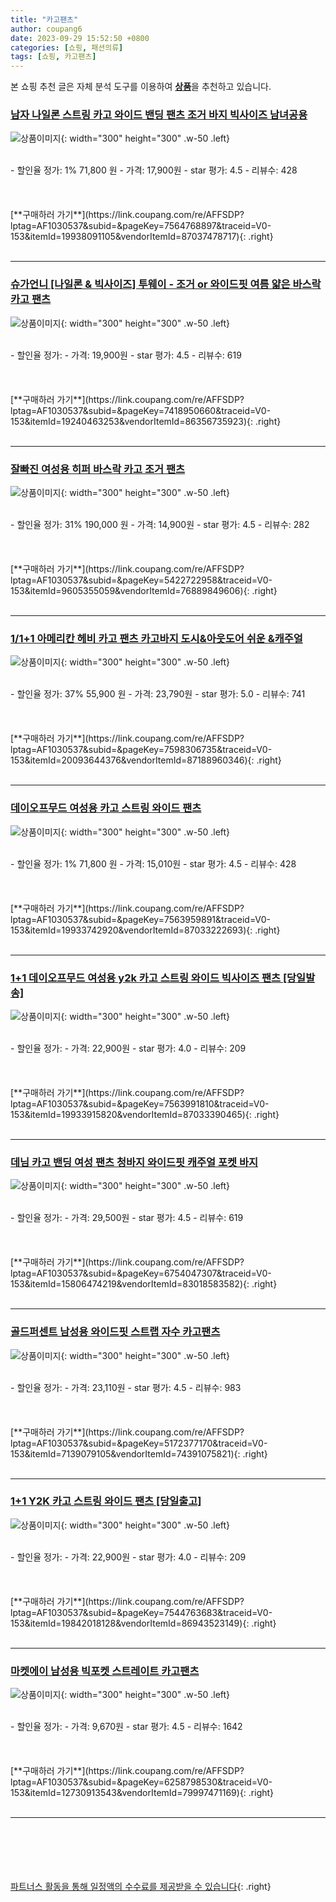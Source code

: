 ```yaml
---
title: "카고팬츠"
author: coupang6
date: 2023-09-29 15:52:50 +0800
categories: [쇼핑, 패션의류]
tags: [쇼핑, 카고팬츠]
---
```


본 쇼핑 추천 글은 자체 분석 도구를 이용하여 [**상품**](https://link.coupang.com/a/bao1ui)을 추천하고 있습니다.

### [남자 나일론 스트링 카고 와이드 밴딩 팬츠 조거 바지 빅사이즈 남녀공용](https://link.coupang.com/re/AFFSDP?lptag=AF1030537&subid=&pageKey=7564768897&traceid=V0-153&itemId=19938091105&vendorItemId=87037478717)

![상품이미지](https://thumbnail7.coupangcdn.com/thumbnails/remote/230x230ex/image/vendor_inventory/bd34/30492020a282a38fa02addde46b4fbe21766f3c34e13f21e03c5bc26c3d5.jpg){: width="300" height="300" .w-50 .left}


<br>
- 할인율 정가: 1%  71,800   원
- 가격: 17,900원
- star 평가: 4.5
- 리뷰수: 428
<br>
<br>
<br>
<br>
[**구매하러 가기**](https://link.coupang.com/re/AFFSDP?lptag=AF1030537&subid=&pageKey=7564768897&traceid=V0-153&itemId=19938091105&vendorItemId=87037478717){: .right}
<br>
<br>

---

### [슈가언니 [나일론 & 빅사이즈] 투웨이 - 조거 or 와이드핏 여름 얇은 바스락 카고 팬츠](https://link.coupang.com/re/AFFSDP?lptag=AF1030537&subid=&pageKey=7418950660&traceid=V0-153&itemId=19240463253&vendorItemId=86356735923)

![상품이미지](https://thumbnail6.coupangcdn.com/thumbnails/remote/230x230ex/image/vendor_inventory/d125/02f9dc9682eee56ceb3c46f6071f703bff4cbc38e5004b11527f1437ef4a.png){: width="300" height="300" .w-50 .left}


<br>
- 할인율 정가: 
- 가격: 19,900원
- star 평가: 4.5
- 리뷰수: 619
<br>
<br>
<br>
<br>
[**구매하러 가기**](https://link.coupang.com/re/AFFSDP?lptag=AF1030537&subid=&pageKey=7418950660&traceid=V0-153&itemId=19240463253&vendorItemId=86356735923){: .right}
<br>
<br>

---

### [잘빠진 여성용 히퍼 바스락 카고 조거 팬츠](https://link.coupang.com/re/AFFSDP?lptag=AF1030537&subid=&pageKey=5422722958&traceid=V0-153&itemId=9605355059&vendorItemId=76889849606)

![상품이미지](https://thumbnail9.coupangcdn.com/thumbnails/remote/230x230ex/image/retail/images/1910208808396939-58c2f11d-2a0d-44e3-8e24-5fb6b306ff61.jpg){: width="300" height="300" .w-50 .left}


<br>
- 할인율 정가: 31%  190,000   원
- 가격: 14,900원
- star 평가: 4.5
- 리뷰수: 282
<br>
<br>
<br>
<br>
[**구매하러 가기**](https://link.coupang.com/re/AFFSDP?lptag=AF1030537&subid=&pageKey=5422722958&traceid=V0-153&itemId=9605355059&vendorItemId=76889849606){: .right}
<br>
<br>

---

### [1/1+1 아메리칸 헤비 카고 팬츠 카고바지 도시&amp;아웃도어 쉬운 &amp;캐주얼](https://link.coupang.com/re/AFFSDP?lptag=AF1030537&subid=&pageKey=7598306735&traceid=V0-153&itemId=20093644376&vendorItemId=87188960346)

![상품이미지](https://thumbnail6.coupangcdn.com/thumbnails/remote/230x230ex/image/vendor_inventory/6514/af4e46c1e7aa279da6f38d72dfb6379478b6175204f369683170de58f167.jpg){: width="300" height="300" .w-50 .left}


<br>
- 할인율 정가: 37%  55,900   원
- 가격: 23,790원
- star 평가: 5.0
- 리뷰수: 741
<br>
<br>
<br>
<br>
[**구매하러 가기**](https://link.coupang.com/re/AFFSDP?lptag=AF1030537&subid=&pageKey=7598306735&traceid=V0-153&itemId=20093644376&vendorItemId=87188960346){: .right}
<br>
<br>

---

### [데이오프무드 여성용 카고 스트링 와이드 팬츠](https://link.coupang.com/re/AFFSDP?lptag=AF1030537&subid=&pageKey=7563959891&traceid=V0-153&itemId=19933742920&vendorItemId=87033222693)

![상품이미지](https://thumbnail7.coupangcdn.com/thumbnails/remote/230x230ex/image/vendor_inventory/b97f/8ee1840ddf218a21c8a81750ab58533a82c3b63d4f9051b244cddf33fd3d.jpg){: width="300" height="300" .w-50 .left}


<br>
- 할인율 정가: 1%  71,800   원
- 가격: 15,010원
- star 평가: 4.5
- 리뷰수: 428
<br>
<br>
<br>
<br>
[**구매하러 가기**](https://link.coupang.com/re/AFFSDP?lptag=AF1030537&subid=&pageKey=7563959891&traceid=V0-153&itemId=19933742920&vendorItemId=87033222693){: .right}
<br>
<br>

---

### [1+1 데이오프무드 여성용 y2k 카고 스트링 와이드 빅사이즈 팬츠 [당일발송]](https://link.coupang.com/re/AFFSDP?lptag=AF1030537&subid=&pageKey=7563991810&traceid=V0-153&itemId=19933915820&vendorItemId=87033390465)

![상품이미지](https://thumbnail7.coupangcdn.com/thumbnails/remote/230x230ex/image/vendor_inventory/0cfb/eab81233687ab330e61e77d2976f58c0b62d2a23e3b3e71f28ba92dadb95.jpg){: width="300" height="300" .w-50 .left}


<br>
- 할인율 정가: 
- 가격: 22,900원
- star 평가: 4.0
- 리뷰수: 209
<br>
<br>
<br>
<br>
[**구매하러 가기**](https://link.coupang.com/re/AFFSDP?lptag=AF1030537&subid=&pageKey=7563991810&traceid=V0-153&itemId=19933915820&vendorItemId=87033390465){: .right}
<br>
<br>

---

### [데님 카고 밴딩 여성 팬츠 청바지 와이드핏 캐주얼 포켓 바지](https://link.coupang.com/re/AFFSDP?lptag=AF1030537&subid=&pageKey=6754047307&traceid=V0-153&itemId=15806474219&vendorItemId=83018583582)

![상품이미지](https://thumbnail7.coupangcdn.com/thumbnails/remote/230x230ex/image/vendor_inventory/b67d/827d02162a0b25c94ae01a7a7bcb594696da9dcf25e66e9f25cdb958a66c.jpg){: width="300" height="300" .w-50 .left}


<br>
- 할인율 정가: 
- 가격: 29,500원
- star 평가: 4.5
- 리뷰수: 619
<br>
<br>
<br>
<br>
[**구매하러 가기**](https://link.coupang.com/re/AFFSDP?lptag=AF1030537&subid=&pageKey=6754047307&traceid=V0-153&itemId=15806474219&vendorItemId=83018583582){: .right}
<br>
<br>

---

### [골드퍼센트 남성용 와이드핏 스트랩 자수 카고팬츠](https://link.coupang.com/re/AFFSDP?lptag=AF1030537&subid=&pageKey=5172377170&traceid=V0-153&itemId=7139079105&vendorItemId=74391075821)

![상품이미지](https://thumbnail7.coupangcdn.com/thumbnails/remote/230x230ex/image/rs_quotation_api/kjkwdtv4/3ee9605c572c496382e65ec19e8153ac.jpg){: width="300" height="300" .w-50 .left}


<br>
- 할인율 정가: 
- 가격: 23,110원
- star 평가: 4.5
- 리뷰수: 983
<br>
<br>
<br>
<br>
[**구매하러 가기**](https://link.coupang.com/re/AFFSDP?lptag=AF1030537&subid=&pageKey=5172377170&traceid=V0-153&itemId=7139079105&vendorItemId=74391075821){: .right}
<br>
<br>

---

### [1+1 Y2K 카고 스트링 와이드 팬츠 [당일출고]](https://link.coupang.com/re/AFFSDP?lptag=AF1030537&subid=&pageKey=7544763683&traceid=V0-153&itemId=19842018128&vendorItemId=86943523149)

![상품이미지](https://thumbnail6.coupangcdn.com/thumbnails/remote/230x230ex/image/vendor_inventory/963d/df7b72bf60bd681bd9930d17aae27dc2354c34be4185feb82f8983f9ba39.jpg){: width="300" height="300" .w-50 .left}


<br>
- 할인율 정가: 
- 가격: 22,900원
- star 평가: 4.0
- 리뷰수: 209
<br>
<br>
<br>
<br>
[**구매하러 가기**](https://link.coupang.com/re/AFFSDP?lptag=AF1030537&subid=&pageKey=7544763683&traceid=V0-153&itemId=19842018128&vendorItemId=86943523149){: .right}
<br>
<br>

---

### [마켓에이 남성용 빅포켓 스트레이트 카고팬츠](https://link.coupang.com/re/AFFSDP?lptag=AF1030537&subid=&pageKey=6258798530&traceid=V0-153&itemId=12730913543&vendorItemId=79997471169)

![상품이미지](https://thumbnail10.coupangcdn.com/thumbnails/remote/230x230ex/image/rs_quotation_api/zvkj15pv/7bfe5f0500444d44991690f72338593e.JPG){: width="300" height="300" .w-50 .left}


<br>
- 할인율 정가: 
- 가격: 9,670원
- star 평가: 4.5
- 리뷰수: 1642
<br>
<br>
<br>
<br>
[**구매하러 가기**](https://link.coupang.com/re/AFFSDP?lptag=AF1030537&subid=&pageKey=6258798530&traceid=V0-153&itemId=12730913543&vendorItemId=79997471169){: .right}
<br>
<br>

---
<br><br><br><br><br> [파트너스 활동을 통해 일정액의 수수료를 제공받을 수 있습니다](https://link.coupang.com/a/bao1ui){: .right}